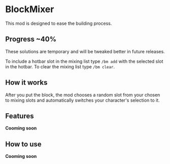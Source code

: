 # BlockMixer
This mod is designed to ease the building process.

## Progress **~40%**

These solutions are temporary and will be tweaked better in future releases.

To include a hotbar slot in the mixing list type `/bm add` with the selected slot in the hotbar.
To clear the mixing list type `/bm clear`.

## How it works

After you put the block, the mod chooses a random slot from your chosen to mixing slots and automatically switches your character's selection to it.

## Features
**Cooming soon**

## How to use
**Cooming soon**
